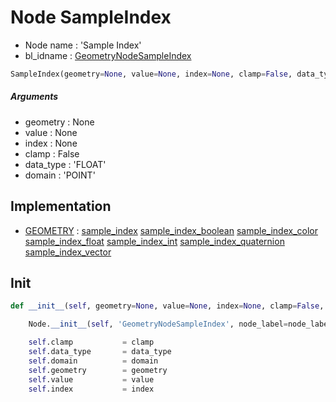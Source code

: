 # Node SampleIndex

- Node name : 'Sample Index'
- bl_idname : [GeometryNodeSampleIndex](https://docs.blender.org/api/current/bpy.types.GeometryNodeSampleIndex.html)


``` python
SampleIndex(geometry=None, value=None, index=None, clamp=False, data_type='FLOAT', domain='POINT', node_label=None, node_color=None, **kwargs)
```
##### Arguments

- geometry : None
- value : None
- index : None
- clamp : False
- data_type : 'FLOAT'
- domain : 'POINT'

## Implementation

- [GEOMETRY](/docs/GeoNodes/socket_GEOMETRY.md) : [sample_index](/docs/GeoNodes/socket_GEOMETRY.md#sample_index) [sample_index_boolean](/docs/GeoNodes/socket_GEOMETRY.md#sample_index_boolean) [sample_index_color](/docs/GeoNodes/socket_GEOMETRY.md#sample_index_color) [sample_index_float](/docs/GeoNodes/socket_GEOMETRY.md#sample_index_float) [sample_index_int](/docs/GeoNodes/socket_GEOMETRY.md#sample_index_int) [sample_index_quaternion](/docs/GeoNodes/socket_GEOMETRY.md#sample_index_quaternion) [sample_index_vector](/docs/GeoNodes/socket_GEOMETRY.md#sample_index_vector)

## Init

``` python
def __init__(self, geometry=None, value=None, index=None, clamp=False, data_type='FLOAT', domain='POINT', node_label=None, node_color=None, **kwargs):

    Node.__init__(self, 'GeometryNodeSampleIndex', node_label=node_label, node_color=node_color, **kwargs)

    self.clamp           = clamp
    self.data_type       = data_type
    self.domain          = domain
    self.geometry        = geometry
    self.value           = value
    self.index           = index
```
